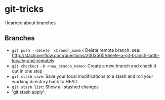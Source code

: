 # git-tricks
I learned about branches

## Branches
- `git push --delete  <branch_name>`: Delete remote branch.  see: http://stackoverflow.com/questions/2003505/delete-a-git-branch-both-locally-and-remotely
- `git checkout -b <new_branch_name>`: Create a new branch and check it out in one step
- `git stash save`: Save your local modifications to a stash and roll your working directory back to HEAD
- `git stash list`: Show all stashed changes
- 'git stash apply': <commit>


